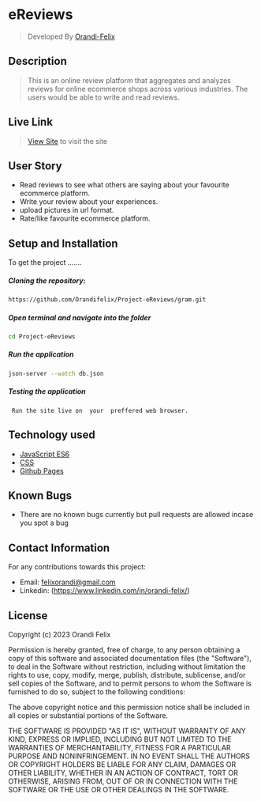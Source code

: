 # eReviews


>Developed By  [Orandi-Felix](https://github.com/Orandifelix)  
  
## Description  
>This is an online review platform that aggregates and analyzes reviews for online ecommerce shops across various industries. The users would be able to write and read reviews.

##  Live Link  
>[View Site](https://gram-mn.herokuapp.com)  to visit the site
  

## User Story  
  
* Read reviews to see what others are  saying about  your favourite ecommerce platform.
* Write your review about your experiences.
* upload pictures in url format.
* Rate/like favourite ecommerce platform.
    
## Setup and Installation  
To get the project .......  
  
##### Cloning the repository:  
```bash 
https://github.com/Orandifelix/Project-eReviews/gram.git
```
##### Open terminal and  navigate into the folder
 ```bash 
cd Project-eReviews
``` 
##### Run the application  
 ```bash 
 json-server --watch db.json

``` 
##### Testing the application  
 ```
  Run the site live on  your  preffered web browser.
``` 
  
## Technology used  
  
* [JavaScript ES6](https://www.w3schools.com/js/js_es6.asp)  
* [CSS](https://www.w3schools.com/css/)  
* [Github Pages]()  
  
  
## Known Bugs  
* There are no known bugs currently but pull requests are allowed incase you spot a bug  
  
## Contact Information   
For any contributions towards this project:

* Email: felixorandi@gmail.com
* Linkedin: (https://www.linkedin.com/in/orandi-felix/)
  
## License 

Copyright (c) 2023 Orandi Felix

Permission is hereby granted, free of charge, to any person obtaining a copy of this software and associated documentation files (the "Software"), to deal in the Software without restriction, including without limitation the rights to use, copy, modify, merge, publish, distribute, sublicense, and/or sell copies of the Software, and to permit persons to whom the Software is furnished to do so, subject to the following conditions:

The above copyright notice and this permission notice shall be included in all copies or substantial portions of the Software.

THE SOFTWARE IS PROVIDED "AS IT IS", WITHOUT WARRANTY OF ANY KIND, EXPRESS OR IMPLIED, INCLUDING BUT NOT LIMITED TO THE WARRANTIES OF MERCHANTABILITY, FITNESS FOR A PARTICULAR PURPOSE AND NONINFRINGEMENT. IN NO EVENT SHALL THE AUTHORS OR COPYRIGHT HOLDERS BE LIABLE FOR ANY CLAIM, DAMAGES OR OTHER LIABILITY, WHETHER IN AN ACTION OF CONTRACT, TORT OR OTHERWISE, ARISING FROM, OUT OF OR IN CONNECTION WITH THE SOFTWARE OR THE USE OR OTHER DEALINGS IN THE SOFTWARE.
